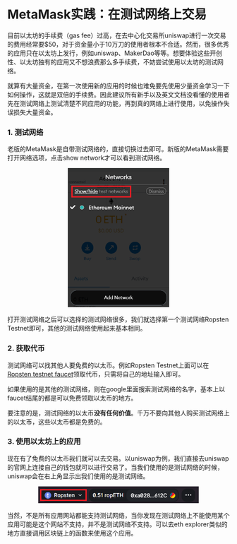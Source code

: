 # MetaMask实践：在测试网络上交易



目前以太坊的手续费（gas fee）过高，在去中心化交易所uniswap进行一次交易的费用经常要\$50，对于资金量小于10万刀的使用者根本不合适。然而，很多优秀的应用只在以太坊上发行，例如uniswap、MakerDao等等。想要体验这些开创性、以太坊独有的应用又不想浪费那么多手续费，不妨尝试使用以太坊的测试网络。

就算有大量资金，在第一次使用新的应用的时候也难免要先使用少量资金学习一下如何操作，这就是双倍的手续费。因此建议所有新手以及英文文档没看懂的使用者先在测试网络上测试清楚不同应用的功能，再到真的网络上进行使用，以免操作失误损失大量资金。

### 1. 测试网络

老版的MetaMask是自带测试网络的，直接切换过去即可。新版的MetaMask需要打开网络选项，点击show network才可以看到测试网络。

<p align="center">
<img src="pic/show.png" alt="show" style="zoom:60%;" />
</p>

打开测试网络之后可以选择的测试网络很多，我们就选择第一个测试网络Ropsten Testnet即可，其他的测试网络使用起来基本相同。

### 2. 获取代币

测试网络可以找其他人要免费的以太币。例如Ropsten Testnet上面可以在[Ropsten testnet faucet](https://faucet.egorfine.com/)领取代币，只需将自己的地址输入即可。

如果使用的是其他的测试网络，则在google里面搜索测试网络的名字，基本上以faucet结尾的都是可以免费领取以太币的地方。

要注意的是，测试网络的以太币**没有任何价值**。千万不要向其他人购买测试网络上的以太币，这些以太币都是免费的。

### 3. 使用以太坊上的应用

现在有了免费的以太币我们就可以去交易。以uniswap为例，我们直接去uniswap的官网上连接自己的钱包就可以进行交易了。当我们使用的是测试网络的时候，uniswap会在右上角显示出我们使用的是测试网络。

<p align="center">
<img src="pic/uniswap.png" alt="uniswap" style="zoom:60%;" />
</p>

当然，不是所有应用网站都能支持测试网络，当你发现在测试网络上不能使用某个应用可能是这个网站不支持，并不是测试网络不支持。可以去eth explorer类似的地方直接调用区块链上的函数来使用这个应用。


